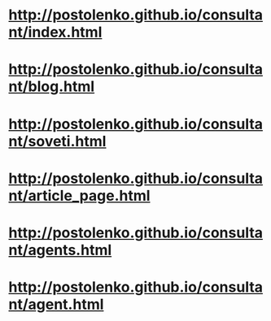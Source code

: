 # http://postolenko.github.io/consultant/index.html
# http://postolenko.github.io/consultant/blog.html
# http://postolenko.github.io/consultant/soveti.html
# http://postolenko.github.io/consultant/article_page.html
# http://postolenko.github.io/consultant/agents.html
# http://postolenko.github.io/consultant/agent.html